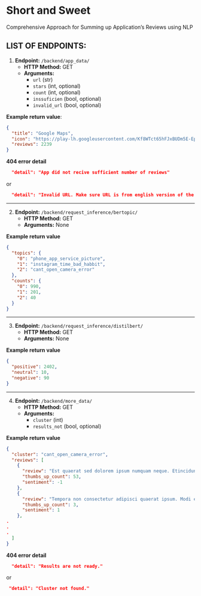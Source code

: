 # Short and Sweet
Comprehensive Approach for Summing up Application’s Reviews using NLP


## LIST OF ENDPOINTS:

1. **Endpoint:** `/backend/app_data/`
   - **HTTP Method:** GET
   - **Arguments:**
     - `url` (str)
     - `stars` (int, optional)
     - `count` (int, optional)
     - `inssuficien` (bool, optional)
     - `invalid_url` (bool, optional)

**Example return value**:
```json
{
  "title": "Google Maps",
  "icon": "https://play-lh.googleusercontent.com/Kf8WTct65hFJxBUDm5E-EpYsiDoLQiGGbnuyP6HBNax43YShXti9THPon1YKB6zPYpA",
  "reviews": 2239
}
```

**404 error detail**
```json
  "detail": "App did not recive sufficient number of reviews"
```
or 
```json
  "detail": "Invalid URL. Make sure URL is from english version of the site."
```
---
2. **Endpoint:** `/backend/request_inference/bertopic/`
   - **HTTP Method:** GET
   - **Arguments:** None

**Example return value**
```json
{
  "topics": {
    "0": "phone_app_service_picture",
    "1": "instagram_time_bad_habbit",
    "2": "cant_open_camera_error"
  },
  "counts": {
    "0": 990,
    "1": 201,
    "2": 40
  }
}
```
---
3. **Endpoint:** `/backend/request_inference/distilbert/`
   - **HTTP Method:** GET
   - **Arguments:** None

**Example return value**
```json
{
  "positive": 2402,
  "neutral": 10,
  "negative": 90
}
```
---
4. **Endpoint:** `/backend/more_data/`
   - **HTTP Method:** GET
   - **Arguments:**
     - `cluster` (int)
     - `results_not` (bool, optional)

**Example return value**
```json
{
  "cluster": "cant_open_camera_error",
  "reviews": [
    {
      "review": "Est quaerat sed dolorem ipsum numquam neque. Etincidunt etincidunt dolor labore. Non sed dolore ipsum dolore tempora. Modi quiquia labore aliquam dolorem porro voluptatem. Non dolorem magnam labore quaerat dolore non. Labore adipisci eius adipisci neque etincidunt aliquam.",
      "thumbs_up_count": 53,
      "sentiment": -1
    },
    {
      "review": "Tempora non consectetur adipisci quaerat ipsum. Modi eius neque tempora velit tempora. Est porro dolore sit labore quaerat non. Numquam neque est adipisci. Magnam dolorem quiquia neque velit. Sed labore adipisci dolor sed magnam. Tempora numquam ut magnam velit labore eius quiquia.",
      "thumbs_up_count": 3,
      "sentiment": 1
    },
.
.
.
  ]
}
```

**404 error detail**
```json
  "detail": "Results are not ready."
```
or
```json
 "detail": "Cluster not found."
```
